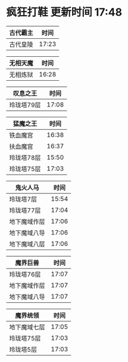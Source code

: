 # 疯狂打鞋 更新时间 17:48

| 古代霸主   | 时间    |
|--------|-------|
| 古代皇陵 | 17:23 |

| 无相天魔   | 时间    |
|--------|-------|
| 无相炼狱 | 16:28 |

| 叹息之王   | 时间    |
|--------|-------|
| 玲珑塔79层 | 17:08 |

| 猛魔之王   | 时间    |
|--------|-------|
| 铁血魔宫 | 16:38 |
| 扶血魔宫 | 16:37 |
| 玲珑塔78层 | 15:50 |
| 玲珑塔75层 | 17:03 |

| 鬼火人马   | 时间    |
|--------|-------|
| 玲珑塔7层 | 15:54 |
| 玲珑塔77层 | 17:04 |
| 地下魔域作层 | 17:06 |
| 地下魔域八导 | 17:06 |
| 地下魔域八层 | 17:06 |

| 魔界巨兽   | 时间    |
|--------|-------|
| 玲珑塔76层 | 17:07 |
| 地下魔域作层 | 17:07 |
| 地下魔域八导 | 17:07 |

| 魔界统领   | 时间    |
|--------|-------|
| 地下魔域七层 | 17:05 |
| 玲珑塔75层 | 17:03 |
| 玲珑塔5层 | 17:03 |